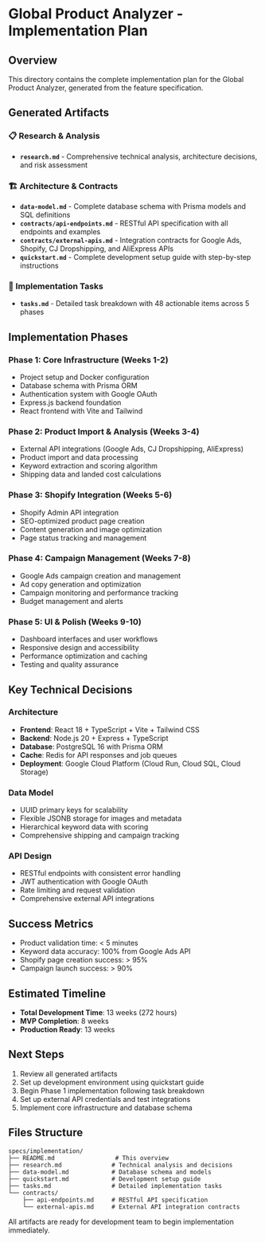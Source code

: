 # Global Product Analyzer - Implementation Plan

## Overview
This directory contains the complete implementation plan for the Global Product Analyzer, generated from the feature specification.

## Generated Artifacts

### 📋 Research & Analysis
- **`research.md`** - Comprehensive technical analysis, architecture decisions, and risk assessment

### 🏗️ Architecture & Contracts
- **`data-model.md`** - Complete database schema with Prisma models and SQL definitions
- **`contracts/api-endpoints.md`** - RESTful API specification with all endpoints and examples
- **`contracts/external-apis.md`** - Integration contracts for Google Ads, Shopify, CJ Dropshipping, and AliExpress APIs
- **`quickstart.md`** - Complete development setup guide with step-by-step instructions

### 📝 Implementation Tasks
- **`tasks.md`** - Detailed task breakdown with 48 actionable items across 5 phases

## Implementation Phases

### Phase 1: Core Infrastructure (Weeks 1-2)
- Project setup and Docker configuration
- Database schema with Prisma ORM
- Authentication system with Google OAuth
- Express.js backend foundation
- React frontend with Vite and Tailwind

### Phase 2: Product Import & Analysis (Weeks 3-4)
- External API integrations (Google Ads, CJ Dropshipping, AliExpress)
- Product import and data processing
- Keyword extraction and scoring algorithm
- Shipping data and landed cost calculations

### Phase 3: Shopify Integration (Weeks 5-6)
- Shopify Admin API integration
- SEO-optimized product page creation
- Content generation and image optimization
- Page status tracking and management

### Phase 4: Campaign Management (Weeks 7-8)
- Google Ads campaign creation and management
- Ad copy generation and optimization
- Campaign monitoring and performance tracking
- Budget management and alerts

### Phase 5: UI & Polish (Weeks 9-10)
- Dashboard interfaces and user workflows
- Responsive design and accessibility
- Performance optimization and caching
- Testing and quality assurance

## Key Technical Decisions

### Architecture
- **Frontend**: React 18 + TypeScript + Vite + Tailwind CSS
- **Backend**: Node.js 20 + Express + TypeScript
- **Database**: PostgreSQL 16 with Prisma ORM
- **Cache**: Redis for API responses and job queues
- **Deployment**: Google Cloud Platform (Cloud Run, Cloud SQL, Cloud Storage)

### Data Model
- UUID primary keys for scalability
- Flexible JSONB storage for images and metadata
- Hierarchical keyword data with scoring
- Comprehensive shipping and campaign tracking

### API Design
- RESTful endpoints with consistent error handling
- JWT authentication with Google OAuth
- Rate limiting and request validation
- Comprehensive external API integrations

## Success Metrics
- Product validation time: < 5 minutes
- Keyword data accuracy: 100% from Google Ads API
- Shopify page creation success: > 95%
- Campaign launch success: > 90%

## Estimated Timeline
- **Total Development Time**: 13 weeks (272 hours)
- **MVP Completion**: 8 weeks
- **Production Ready**: 13 weeks

## Next Steps
1. Review all generated artifacts
2. Set up development environment using quickstart guide
3. Begin Phase 1 implementation following task breakdown
4. Set up external API credentials and test integrations
5. Implement core infrastructure and database schema

## Files Structure
```
specs/implementation/
├── README.md                 # This overview
├── research.md              # Technical analysis and decisions
├── data-model.md            # Database schema and models
├── quickstart.md            # Development setup guide
├── tasks.md                 # Detailed implementation tasks
└── contracts/
    ├── api-endpoints.md     # RESTful API specification
    └── external-apis.md     # External API integration contracts
```

All artifacts are ready for development team to begin implementation immediately.
